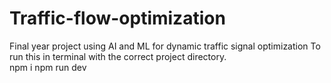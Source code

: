 # Traffic-flow-optimization
Final year project using AI and ML for dynamic traffic signal optimization
To run this in terminal with the correct project directory.  
    npm i
    npm run dev
